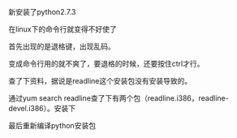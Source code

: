 新安装了python2.7.3

在linux下的命令行就变得不好使了

首先出现的是退格键，出现乱码。

变成命令行用的就不爽了，要退格的时候，还要按住ctrl才行。

查了下资料，据说是readline这个安装包没有安装导致的。

通过yum search readline查了下有两个包（readline.i386，readline-devel.i386）。安装下

最后重新编译python安装包